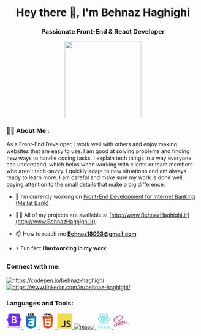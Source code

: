 <h1 align="center">Hey there 👋, I'm Behnaz Haghighi</h1>
<h3 align="center">Passionate Front-End & React Developer</h3>

<div>
    <img src="https://user-images.githubusercontent.com/113302094/211284885-f4291eef-88a6-48cb-a06e-28c3481a75b0.gif" 
         style="display: block; margin: auto; width: 200px; height: 200px;">
</div>



<h3>👩‍💻 About Me :</h3>
<p> As a Front-End Developer, I work well with others and enjoy making websites that are easy to use. I am good at
    solving problems and ﬁnding new ways to handle coding tasks. I explain tech things in a way everyone can understand,
    which helps when working with clients or team members who aren't tech-savvy. I quickly adapt to new situations and
    am always ready to learn more. I am careful and make sure my work is done well, paying attention to the small
    details that make a big diﬀerence.</p>


- 🔭 I’m currently working on [Front-End Development for Internet Banking (Mellat
Bank)](https://ebanking.bankmellat.ir/ebanking/#/)

- 👨‍💻 All of my projects are available at [http://www.BehnazHaghighi.ir](http://www.BehnazHaghighi.ir)

- 📫 How to reach me **Behnaz18093@gmail.com**

- ⚡ Fun fact **Hardworking in my work**

<h3 align="left">Connect with me:</h3>
<p align="left">
    <a href="https://codepen.io/behnaz-haghighi" target="blank"><img align="center"
            src="https://raw.githubusercontent.com/rahuldkjain/github-profile-readme-generator/master/src/images/icons/Social/codepen.svg"
            alt="https://codepen.io/behnaz-haghighi" height="30" width="40" /></a>
    <a href="https://linkedin.com/in/behnaz-haghighi/" target="blank"><img align="center"
            src="https://raw.githubusercontent.com/rahuldkjain/github-profile-readme-generator/master/src/images/icons/Social/linked-in-alt.svg"
            alt="https://www.linkedin.com/in/behnaz-haghighi/" height="30" width="40" /></a>
</p>

<h3 align="left">Languages and Tools:</h3>
<p align="left"> <a href="https://getbootstrap.com" target="_blank" rel="noreferrer"> <img
            src="https://raw.githubusercontent.com/devicons/devicon/master/icons/bootstrap/bootstrap-plain-wordmark.svg"
            alt="bootstrap" width="40" height="40" /> </a> <a href="https://www.w3schools.com/css/" target="_blank"
        rel="noreferrer"> <img
            src="https://raw.githubusercontent.com/devicons/devicon/master/icons/css3/css3-original-wordmark.svg"
            alt="css3" width="40" height="40" /> </a> <a href="https://www.w3.org/html/" target="_blank"
        rel="noreferrer"> <img
            src="https://raw.githubusercontent.com/devicons/devicon/master/icons/html5/html5-original-wordmark.svg"
            alt="html5" width="40" height="40" /> </a> <a href="https://developer.mozilla.org/en-US/docs/Web/JavaScript"
        target="_blank" rel="noreferrer"> <img
            src="https://raw.githubusercontent.com/devicons/devicon/master/icons/javascript/javascript-original.svg"
            alt="javascript" width="40" height="40" /> </a> <a href="https://www.microsoft.com/en-us/sql-server"
        target="_blank" rel="noreferrer"> <img src="https://www.svgrepo.com/show/303229/microsoft-sql-server-logo.svg"
            alt="mssql" width="40" height="40" /> </a> <a href="https://reactjs.org/" target="_blank" rel="noreferrer">
        <img src="https://raw.githubusercontent.com/devicons/devicon/master/icons/react/react-original-wordmark.svg"
            alt="react" width="40" height="40" /> </a> <a href="https://sass-lang.com" target="_blank" rel="noreferrer">
        <img src="https://raw.githubusercontent.com/devicons/devicon/master/icons/sass/sass-original.svg" alt="sass"
            width="40" height="40" /> </a> </p>

